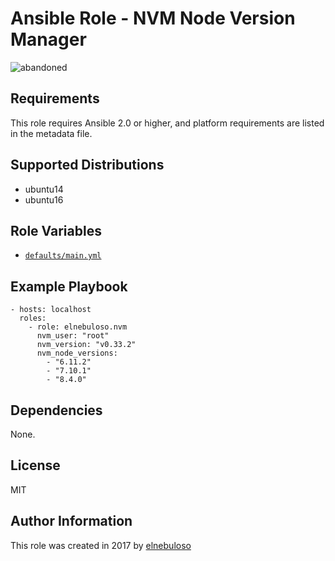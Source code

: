 # Ansible Role - NVM Node Version Manager

![abandoned](https://img.shields.io/badge/project-abandoned-red)

## Requirements

This role requires Ansible 2.0 or higher, and platform requirements are listed in the metadata file.

## Supported Distributions

- ubuntu14
- ubuntu16

## Role Variables

- [`defaults/main.yml`](https://github.com/elnebuloso/ansible-role-nvm/blob/master/defaults/main.yml)

## Example Playbook

```
- hosts: localhost
  roles:
    - role: elnebuloso.nvm
      nvm_user: "root"
      nvm_version: "v0.33.2"
      nvm_node_versions:
        - "6.11.2"
        - "7.10.1"
        - "8.4.0"
```

## Dependencies

None.

##  License

MIT

##  Author Information

This role was created in 2017 by [elnebuloso](https://github.com/elnebuloso/)